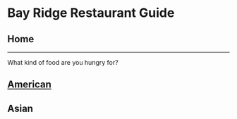 # Bay Ridge Restaurant Guide
## Home
---
What kind of food are you hungry for?
## [American](american/american.md)
## Asian 
